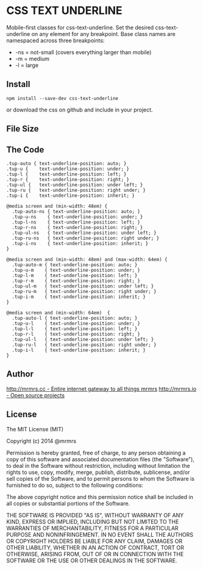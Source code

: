 # CSS TEXT UNDERLINE

  Mobile-first classes for css-text-underline.
  Set the desired css-text-underline on any element for any breakpoint.
  Base class names are namespaced across three breakpoints:

*  -ns = not-small (covers everything larger than mobile)
*  -m  = medium
*  -l  = large

## Install
```
npm install --save-dev css-text-underline
```
or download the css on github and include in your project.

## File Size


## The Code
```
.tup-auto { text-underline-position: auto; }
.tup-u {    text-underline-position: under; }
.tup-l {    text-underline-position: left; }
.tup-r {    text-underline-position: right; }
.tup-ul {   text-underline-position: under left; }
.tup-ru {   text-underline-position: right under; }
.tup-i {    text-underline-position: inherit; }

@media screen and (min-width: 48em) {
  .tup-auto-ns { text-underline-position: auto; }
  .tup-u-ns    { text-underline-position: under; }
  .tup-l-ns    { text-underline-position: left; }
  .tup-r-ns    { text-underline-position: right; }
  .tup-ul-ns   { text-underline-position: under left; }
  .tup-ru-ns   { text-underline-position: right under; }
  .tup-i-ns    { text-underline-position: inherit; }
}

@media screen and (min-width: 48em) and (max-width: 64em) {
  .tup-auto-m { text-underline-position: auto; }
  .tup-u-m    { text-underline-position: under; }
  .tup-l-m    { text-underline-position: left; }
  .tup-r-m    { text-underline-position: right; }
  .tup-ul-m   { text-underline-position: under left; }
  .tup-ru-m   { text-underline-position: right under; }
  .tup-i-m    { text-underline-position: inherit; }
}

@media screen and (min-width: 64em)  {
  .tup-auto-l { text-underline-position: auto; }
  .tup-u-l    { text-underline-position: under; }
  .tup-l-l    { text-underline-position: left; }
  .tup-r-l    { text-underline-position: right; }
  .tup-ul-l   { text-underline-position: under left; }
  .tup-ru-l   { text-underline-position: right under; }
  .tup-i-l    { text-underline-position: inherit; }
}

```

## Author

[http://mrmrs.cc - Entire internet gateway to all things mrmrs](http://mrmrs.cc)
[http://mrmrs.io - Open source projects](http://mrmrs.io)

## License

The MIT License (MIT)

Copyright (c) 2014 @mrmrs

Permission is hereby granted, free of charge, to any person obtaining a copy
of this software and associated documentation files (the "Software"), to deal
in the Software without restriction, including without limitation the rights
to use, copy, modify, merge, publish, distribute, sublicense, and/or sell
copies of the Software, and to permit persons to whom the Software is
furnished to do so, subject to the following conditions:

The above copyright notice and this permission notice shall be included in
all copies or substantial portions of the Software.

THE SOFTWARE IS PROVIDED "AS IS", WITHOUT WARRANTY OF ANY KIND, EXPRESS OR
IMPLIED, INCLUDING BUT NOT LIMITED TO THE WARRANTIES OF MERCHANTABILITY,
FITNESS FOR A PARTICULAR PURPOSE AND NONINFRINGEMENT. IN NO EVENT SHALL THE
AUTHORS OR COPYRIGHT HOLDERS BE LIABLE FOR ANY CLAIM, DAMAGES OR OTHER
LIABILITY, WHETHER IN AN ACTION OF CONTRACT, TORT OR OTHERWISE, ARISING FROM,
OUT OF OR IN CONNECTION WITH THE SOFTWARE OR THE USE OR OTHER DEALINGS IN
THE SOFTWARE.


